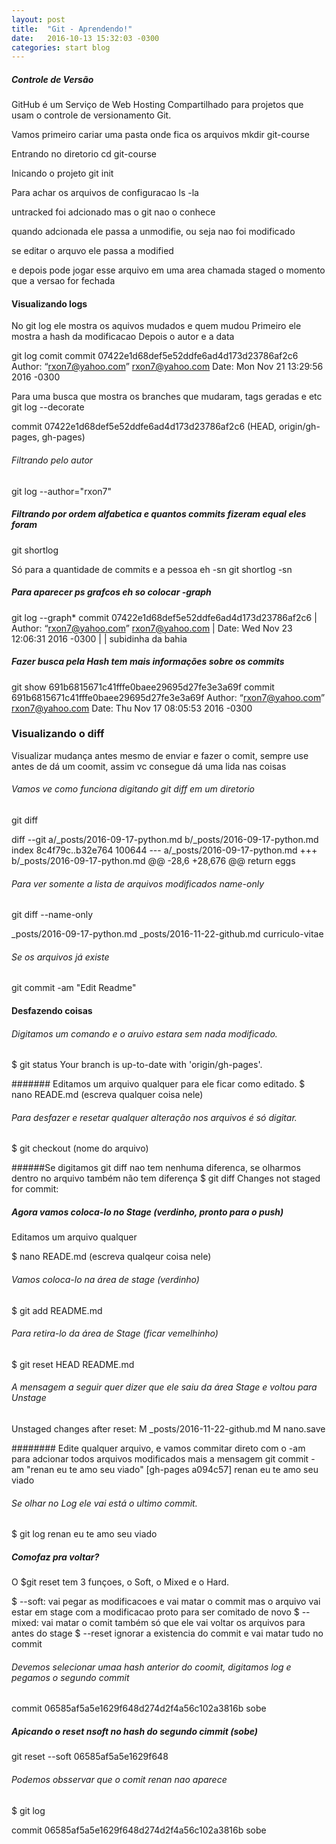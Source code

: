 ```yaml
---
layout: post
title:  "Git - Aprendendo!"
date:   2016-10-13 15:32:03 -0300
categories: start blog
---
```

 ##### Controle de Versão 
GitHub é um Serviço de Web Hosting Compartilhado para projetos que usam o controle de versionamento Git.

Vamos primeiro cariar uma pasta onde fica os arquivos
mkdir git-course

Entrando no diretorio
cd git-course

Inicando o projeto
git init

Para achar os arquivos de configuracao
ls -la

untracked foi adcionado mas o git nao o conhece

quando adcionada ele passa  a unmodifie, ou seja nao foi modificado

se editar o arquvo ele passa a modified

e depois pode jogar esse arquivo em uma area chamada staged
o momento que a versao for fechada


#### Visualizando logs 
No git log ele mostra os aquivos mudados e quem mudou
Primeiro ele mostra a hash da modificacao Depois o autor e a data

git log
comit commit 07422e1d68def5e52ddfe6ad4d173d23786af2c6
Author: “rxon7@yahoo.com” <rxon7@yahoo.com>
Date:   Mon Nov 21 13:29:56 2016 -0300

Para uma busca que mostra os branches que mudaram, tags geradas e etc
git log --decorate

commit 07422e1d68def5e52ddfe6ad4d173d23786af2c6 (HEAD, origin/gh-pages, gh-pages)

###### Filtrando pelo autor 
git log --author="rxon7"

##### Filtrando por ordem alfabetica e quantos commits fizeram equal eles foram
git shortlog

Só para a quantidade de commits e a pessoa eh -sn
git shortlog -sn

##### Para aparecer ps grafcos eh so colocar -graph
git log --graph* commit 07422e1d68def5e52ddfe6ad4d173d23786af2c6
| Author: “rxon7@yahoo.com” <rxon7@yahoo.com>
| Date:   Wed Nov 23 12:06:31 2016 -0300
| 
|     subidinha da bahia

##### Fazer busca pela Hash tem mais informações sobre os commits
 git show  691b6815671c41fffe0baee29695d27fe3e3a69f
commit 691b6815671c41fffe0baee29695d27fe3e3a69f
Author: “rxon7@yahoo.com” <rxon7@yahoo.com>
Date:   Thu Nov 17 08:05:53 2016 -0300

### Visualizando o diff 
Visualizar mudança antes mesmo de enviar e fazer o comit, sempre use antes de dá um coomit, assim vc consegue dá uma lida nas coisas

###### Vamos ve como funciona digitando git diff em um diretorio
git diff

diff --git a/_posts/2016-09-17-python.md b/_posts/2016-09-17-python.md
index 8c4f79c..b32e764 100644
--- a/_posts/2016-09-17-python.md
+++ b/_posts/2016-09-17-python.md
@@ -28,6 +28,676 @@ return eggs

###### Para ver somente a lista de arquivos modificados name-only
git diff --name-only

_posts/2016-09-17-python.md
_posts/2016-11-22-github.md
curriculo-vitae

###### Se os arquivos já existe 
git commit -am "Edit Readme"

#### Desfazendo coisas 

###### Digitamos um comando e o aruivo estara sem nada modificado.
$ git status
Your branch is up-to-date with 'origin/gh-pages'.

####### Editamos um arquivo qualquer para ele ficar como editado.
$ nano READE.md (escreva qualquer coisa nele)

###### Para desfazer e resetar qualquer alteração  nos arquivos é só digitar.
$ git checkout (nome do arquivo)

######Se digitamos git diff nao tem nenhuma diferenca, se olharmos dentro no arquivo também não tem diferença
$ git diff
Changes not staged for commit:


##### Agora vamos coloca-lo no Stage (verdinho, pronto para o push)
Editamos um arquivo qualquer

$ nano READE.md (escreva qualqeur coisa nele)

###### Vamos coloca-lo na área de stage (verdinho)
$ git add README.md

###### Para retira-lo da área de Stage (ficar vemelhinho)
$ git reset HEAD README.md

###### A mensagem a seguir quer dizer que ele saiu da área Stage e voltou para Unstage 
Unstaged changes after reset:
M	_posts/2016-11-22-github.md
M	nano.save

######## Edite qualquer arquivo, e vamos commitar direto com o -am para adcionar todos arquivos modificados mais a mensagem 
git commit -am "renan eu te amo seu viado"
[gh-pages a094c57] renan eu te amo seu viado

###### Se olhar no Log ele vai está o ultimo commit.
$ git log
    renan eu te amo seu viado

##### Comofaz pra voltar? 
O $git reset tem 3 funçoes, o Soft, o Mixed e o Hard. 

$ --soft: vai pegar as modificacoes e vai matar o commit mas o arquivo vai estar em stage com a modificacao proto para ser comitado de novo
$ --mixed:  vai matar o comit também só que ele vai voltar os arquivos para antes do stage
$ --reset ignorar a existencia do commit e vai matar tudo no commit

###### Devemos selecionar umaa hash anterior do coomit, digitamos log e pegamos o segundo commit
commit 06585af5a5e1629f648d274d2f4a56c102a3816b
sobe

##### Apicando o reset nsoft no hash do segundo cimmit (sobe)
git reset --soft 06585af5a5e1629f648

###### Podemos obsservar que o comit renan nao aparece

$ git log
 
commit 06585af5a5e1629f648d274d2f4a56c102a3816b
    sobe















